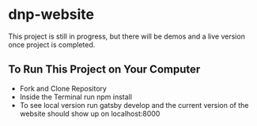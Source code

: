 # dnp-website
This project is still in progress, but there will be demos and a live version once project is completed. 
## To Run This Project on Your Computer
* Fork and Clone Repository
* Inside the Terminal run npm install
* To see local version run gatsby develop and the current version of the website should show up on localhost:8000
